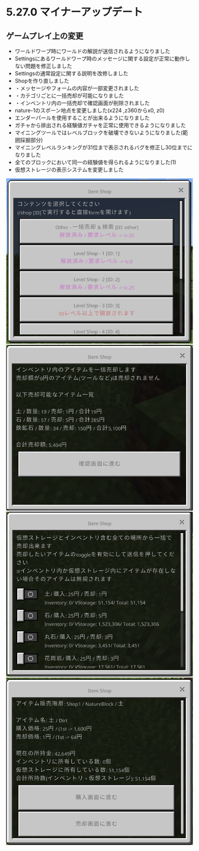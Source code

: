 # 5.27.0 マイナーアップデート
## ゲームプレイ上の変更

* ワールドワープ時にワールドの解説が送信されるようになりました
* Settingsにあるワールドワープ時のメッセージに関する設定が正常に動作しない問題を修正しました
* Settingsの通常設定に関する説明を改修しました
* Shopを作り直しました
* ・メッセージやフォームの内容が一部変更されました
* ・カテゴリごとに一括売却が可能になりました
* ・インベントリ内の一括売却で確認画面が削除されました
* nature-1のスポーン地点を変更しました(x224 ,z360からx0, z0)
* エンダーパールを使用することが出来るようになりました
* ガチャから排出される経験値ガチャを正常に使用できるようになりました
* マイニングツールではレベルブロックを破壊できないようになりました(範囲採掘部分)
* マイニングレベルランキングが31位まで表示されるバグを修正し30位までになりました
* 全てのブロックにおいて同一の経験値を得られるようになりました(1)
* 仮想ストレージの表示システムを変更しました

![](pictures/5.27.0/image1.png)
![](pictures/5.27.0/image2.png)
![](pictures/5.27.0/image3.png)
![](pictures/5.27.0/image4.png)
